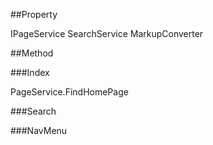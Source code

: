 ﻿##Property

IPageService 
SearchService
MarkupConverter 

##Method

###Index

PageService.FindHomePage

###Search


###NavMenu